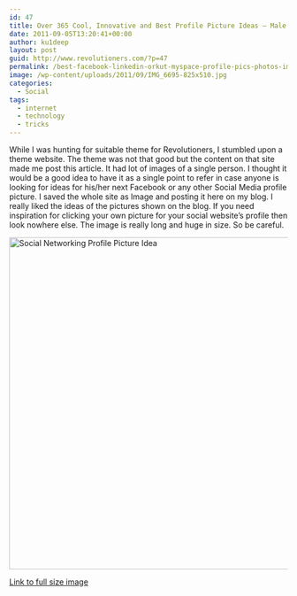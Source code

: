 ```yaml
---
id: 47
title: Over 365 Cool, Innovative and Best Profile Picture Ideas – Male Only
date: 2011-09-05T13:20:41+00:00
author: ku1deep
layout: post
guid: http://www.revolutioners.com/?p=47
permalink: /best-facebook-linkedin-orkut-myspace-profile-pics-photos-images-ideas/
image: /wp-content/uploads/2011/09/IMG_6695-825x510.jpg
categories:
  - Social
tags:
  - internet
  - technology
  - tricks
---
```

While I was hunting for suitable theme for Revolutioners, I stumbled upon a theme website. The theme was not that good but the content on that site made me post this article. It had lot of images of a single person. I thought it would be a good idea to have it as a single point to refer in case anyone is looking for ideas for his/her next Facebook or any other Social Media profile picture. I saved the whole site as Image and posting it here on my blog. I really liked the ideas of the pictures shown on the blog. If you need inspiration for clicking your own picture for your social website’s profile then look nowhere else. The image is really long and huge in size. So be careful.

<img class="alignnone" src="https://web.archive.org/web/20120323131000im_/http://img24.imageshack.us/img24/5550/facebookprofilepicturei.jpg" alt="Social Networking Profile Picture Idea" width="600" /> 

[Link to full size image](https://web.archive.org/web/20120323131000/http://img24.imageshack.us/img24/5550/facebookprofilepicturei.jpg)